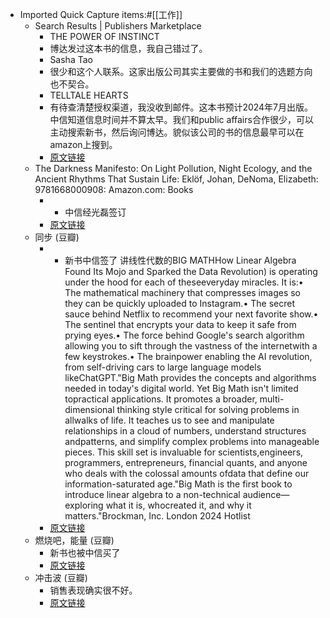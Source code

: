 - Imported Quick Capture items:#[[工作]]
    - Search Results | Publishers Marketplace
        - THE POWER OF INSTINCT
        - 博达发过这本书的信息，我自己错过了。
        - Sasha Tao
        - 很少和这个人联系。这家出版公司其实主要做的书和我们的选题方向也不契合。
        - TELLTALE HEARTS
        - 有待查清楚授权渠道，我没收到邮件。这本书预计2024年7月出版。中信知道信息时间并不算太早。我们和public affairs合作很少，可以主动搜索新书，然后询问博达。貌似该公司的书的信息最早可以在amazon上搜到。
        - [原文链接](https://www.publishersmarketplace.com/dealmakers/detail.cgi?id=12555)
    - The Darkness Manifesto: On Light Pollution, Night Ecology, and the Ancient Rhythms That Sustain Life: Eklöf, Johan, DeNoma, Elizabeth: 9781668000908: Amazon.com: Books
        - * 中信经光磊签订
        - [原文链接](https://www.amazon.com/dp/1668000903?ref=yb_qv_ov_prnt_dp_rw)
    - 同步 (豆瓣)
        - * 新书中信签了 讲线性代数的BIG MATHHow Linear Algebra Found Its Mojo and Sparked the Data Revolution) is operating under the hood for each of theseeveryday miracles. It is:• The mathematical machinery that compresses images so they can be quickly uploaded to Instagram.• The secret sauce behind Netflix to recommend your next favorite show.• The sentinel that encrypts your data to keep it safe from prying eyes.• The force behind Google's search algorithm allowing you to sift through the vastness of the internetwith a few keystrokes.• The brainpower enabling the AI revolution, from self-driving cars to large language models likeChatGPT."Big Math provides the concepts and algorithms needed in today's digital world. Yet Big Math isn't limited topractical applications. It promotes a broader, multi-dimensional thinking style critical for solving problems in allwalks of life. It teaches us to see and manipulate relationships in a cloud of numbers, understand structures andpatterns, and simplify complex problems into manageable pieces. This skill set is invaluable for scientists,engineers, programmers, entrepreneurs, financial quants, and anyone who deals with the colossal amounts ofdata that define our information-saturated age."Big Math is the first book to introduce linear algebra to a non-technical audience—exploring what it is, whocreated it, and why it matters."Brockman, Inc. London 2024 Hotlist
        - [原文链接](https://book.douban.com/subject/30192338/)
    - 燃烧吧，能量 (豆瓣)
        - 新书也被中信买了
        - [原文链接](https://book.douban.com/subject/36133504/)
    - 冲击波 (豆瓣)
        - 销售表现确实很不好。
        - [原文链接](https://book.douban.com/subject/35960156/)
